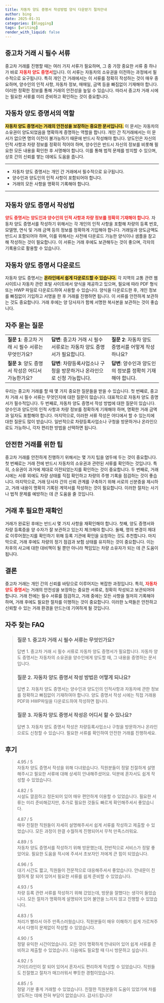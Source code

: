 ```yaml
---
title: 자동차 양도 증명서 작성방법 양식 다운받기 절차안내
author: bing
date: 2025-01-31
categories: [Blogging]
tags: [writing]
render_with_liquid: false
---
```



<h2 id='중고차_거래_필수_서류'>중고차 거래 시 필수 서류</h2>

<p>중고차 거래를 진행할 때는 여러 가지 서류가 필요하며, 그 중 가장 중요한 서류 중 하나가 바로 <b><span style="color: #ee2323;">자동차 양도 증명서</span></b>입니다. 이 서류는 자동차의 소유권을 이전하는 과정에서 필수적으로 요구됩니다. 특히 개인 간 거래에서는 이 서류를 정확히 작성하는 것이 매우 중요하며, 양수인의 인적 사항, 자동차 정보, 매매일, 금액 등을 빠짐없이 기재해야 합니다. 이러한 정확한 정보를 통해 거래의 안전성을 높일 수 있습니다. 따라서 중고차 거래 시에는 필요한 서류를 미리 준비하고 확인하는 것이 중요합니다.</p>

<h2 id='자동차_양도_증명서의_역할'>자동차 양도 증명서의 역할</h2>

<p><b><span style="background-color: #ffe066;">자동차 양도 증명서는 거래의 안전성을 보장하는 중요한 문서입니다.</span></b> 이 문서는 자동차의 소유권이 양도되었음을 명확하게 증명하는 역할을 합니다. 개인 간 직거래에서는 이 문서가 없으면 명의 이전이 불가능하기 때문에 반드시 작성해야 합니다. 양도인은 자신의 인적 사항과 차량 정보를 정확히 적어야 하며, 양수인은 반드시 자신의 정보를 비롯해 필요한 모든 내용을 확인한 후 서명해야 합니다. 이를 통해 법적 문제를 방지할 수 있으며, 상호 간의 신뢰를 쌓는 데에도 도움을 줍니다.</p>

<hr />

<ul>
    <li>자동차 양도 증명서는 개인 간 거래에서 필수적으로 요구됩니다.</li>
    <li>양수인과 양도인의 인적 사항이 포함되어야 합니다.</li>
    <li>거래의 모든 사항을 명확히 기록해야 합니다.</li>
</ul>

<hr />

<h2 id='자동차_양도_증명서_작성법'>자동차 양도 증명서 작성법</h2>

<p><b><span style="color: #ee2323;">양도 증명서는 양도인과 양수인의 인적 사항과 차량 정보를 정확히 기재해야 합니다.</span></b> 자동차 양도 증명서를 작성하기 위해서는 각 개인의 인적 사항을 포함해 차량의 등록 번호, 모델명, 연식 및 거래 금액 등의 정보를 정확하게 기입해야 합니다. 거래일과 양도금액도 반드시 포함되어야 하며, 이를 위해서는 사전에 다운로드 가능한 양식이나 샘플을 참고해 작성하는 것이 필요합니다. 이 서류는 거래 후에도 보관해두는 것이 좋으며, 각자의 기록용으로 활용할 수 있습니다.</p>

<h2 id='자동차_양도_증명서_다운로드'>자동차 양도 증명서 다운로드</h2>

<p>자동차 양도 증명서는 <b><span style="background-color: #ffe066;">온라인에서 쉽게 다운로드할 수 있습니다.</span></b> 각 지역의 교통 관련 웹사이트나 자동차 관련 포털 사이트에서 양식을 제공하고 있으며, 필요에 따라 PDF 형식 또는 HWP 파일로 다운로드하여 사용할 수 있습니다. 양식을 다운로드한 후, 개인 정보를 빠짐없이 기입하고 서명을 한 후 거래를 진행하면 됩니다. 이 서류를 안전하게 보관하는 것도 중요합니다. 거래 후에는 양 당사자가 함께 서명한 복사본을 보관하는 것이 좋습니다.</p>

<h2 id='자주_묻는_질문'>자주 묻는 질문</h2>

<table>
    <tr>
        <td><b>질문 1</b>: 중고차 거래 시 필수 서류는 무엇인가요?</td>
        <td><b>답변</b>: 중고차 거래 시 필수 서류로는 자동차 양도 증명서가 필요합니다.</td>
        <td><b>질문 2</b>: 자동차 양도 증명서를 어떻게 작성하나요?</td>
    </tr>
    <tr>
        <td><b>질문 3</b>: 양도 증명서 작성은 어디서 가능한가요?</td>
        <td><b>답변</b>: 차량등록사업소나 구청을 방문하거나 온라인으로 신청 가능합니다.</td>
        <td><b>답변</b>: 양수인과 양도인의 정보를 정확히 기재해야 합니다.</td>
    </tr>
</table>

<p>우리는 중고차 거래를 할 때 몇 가지 중요한 질문들을 받을 수 있습니다. 첫 번째로, 중고차 거래 시 필수 서류는 무엇인지에 대한 질문이 많습니다. 대표적으로 자동차 양도 증명서가 필수적입니다. 두 번째로, 자동차 양도 증명서 작성 방법에 대한 질문이 있습니다. 양수인과 양도인의 인적 사항과 차량 정보를 정확하게 기재해야 하며, 명확한 거래 금액과 일자도 포함해야 합니다. 마지막으로, 이러한 서류 작성은 어디에서 할 수 있는지에 대한 질문도 많이 받습니다. 일반적으로 차량등록사업소나 구청을 방문하거나 온라인으로도 가능하니, 각자 편리한 방법을 선택하면 됩니다.</p>

<h2 id='안전한_거래_팁'>안전한 거래를 위한 팁</h2>

<p>중고차 거래를 안전하게 진행하기 위해서는 몇 가지 팁을 염두에 두는 것이 중요합니다. 첫 번째로는 거래 전에 반드시 자동차의 소유권과 관련된 서류를 확인하는 것입니다. 특히, 소유권이 과거에 제대로 이전되었는지를 확인하는 것이 중요합니다. 두 번째로, 거래 시에는 서류 외에도 차량 상태를 직접 확인하고 차량의 주행 기록을 점검하는 것이 좋습니다. 마지막으로, 거래 당사자 간의 신뢰 관계를 구축하기 위해 서로의 신분증을 제시하고, 거래 내용이 명확히 기록된 계약서를 작성하는 것이 필요합니다. 이러한 절차는 사기나 법적 문제를 예방하는 데 큰 도움을 줄 것입니다.</p>

<h2 id='거래_후_필요한_재확인'>거래 후 필요한 재확인</h2>

<p>거래가 완료된 후에는 반드시 몇 가지 사항을 재확인해야 합니다. 첫째, 양도 증명서와 차량 등록증을 양 수자가 잘 보관하고 있는지 체크해야 합니다. 둘째, 명의 변경이 제대로 이루어졌는지를 확인하기 위해 등록 기관에 확인을 요청하는 것도 추천합니다. 마지막으로, 거래 후에도 차량의 정기 점검과 보험 상태를 유지하는 것이 중요합니다. 이는 차후의 사고에 대한 대비책이 될 뿐만 아니라 책임있는 차량 소유자가 되는 데 큰 도움이 됩니다.</p>

<h2 id='결론'>결론</h2>

<p>중고차 거래는 개인 간의 신뢰를 바탕으로 이루어지는 복잡한 과정입니다. 특히, <b><span style="color: #ee2323;">자동차 양도 증명서</span></b>는 거래의 안전성을 보장하는 중요한 서류로, 정확히 작성되고 보관되어야 합니다. 거래 전에는 필수 서류를 점검하고, 거래 중에는 모든 사항을 철저히 기록해야 하며, 거래 후에도 필요한 절차를 이행하는 것이 중요합니다. 이러한 노력들은 안전하고 신뢰할 수 있는 거래 환경을 만드는데 기여하게 될 것입니다.</p>


<h2 id='자주_찾는_FAQ'>자주 찾는 FAQ</h2>
<div itemscope="" itemtype="https://schema.org/FAQPage"> 
<blockquote> 
<div itemscope="" itemprop="mainEntity" itemtype="https://schema.org/Question"> 
<h3 itemprop="name">질문 1. 중고차 거래 시 필수 서류는 무엇인가요?</h3> 
<div itemscope="" itemprop="acceptedAnswer" itemtype="https://schema.org/Answer"> 
<span itemprop="text"> 
<p>답변 1. 중고차 거래 시 필수 서류로 자동차 양도 증명서가 필요합니다. 자동차 양도 증명서는 자동차의 소유권을 양수인에게 양도할 때, 그 내용을 증명하는 문서입니다.</p> 
</span> 
</div> 
</div> 
<div itemscope="" itemprop="mainEntity" itemtype="https://schema.org/Question"> 
<h3 itemprop="name">질문 2. 자동차 양도 증명서 작성 방법은 어떻게 되나요?</h3> 
<div itemscope="" itemprop="acceptedAnswer" itemtype="https://schema.org/Answer"> 
<span itemprop="text"> 
<p>답변 2. 자동차 양도 증명서는 양수인과 양도인의 인적사항과 자동차에 관한 정보를 정확하고 빠짐없이 기재하여야 합니다. 양도 증명서 작성 시에는 직접 거래용 PDF와 HWP파일을 다운로드하여 작성하면 됩니다.</p> 
</span> 
</div> 
</div> 
<div itemscope="" itemprop="mainEntity" itemtype="https://schema.org/Question"> 
<h3 itemprop="name">질문 3. 자동차 양도 증명서 작성은 어디서 할 수 있나요?</h3> 
<div itemscope="" itemprop="acceptedAnswer" itemtype="https://schema.org/Answer"> 
<span itemprop="text"> 
<p>답변 3. 자동차 양도 증명서 작성은 차량등록사업소나 구청을 방문하거나 온라인으로도 신청할 수 있습니다. 필요한 서류를 확인하여 안전한 거래를 진행하세요.</p> 
</span> 
</div> 
</div> 
</blockquote> 
</div>
<h2 id='후기'>후기</h2>
<div itemscope itemtype="https://schema.org/Product">
  <blockquote>
  <div itemprop="review" itemscope itemtype="https://schema.org/Review">
      <div itemprop="reviewRating" itemscope itemtype="https://schema.org/Rating"> <span itemprop="ratingValue">4.95</span> / <span itemprop="bestRating">5</span> </div>
      <span itemprop="reviewBody">자동차 양도 증명서 작성을 위해 다녀왔습니다. 직원분들이 정말 친절하게 설명해주시고 필요한 서류에 대해 상세히 안내해주셨어요. 덕분에 혼자서도 쉽게 작성할 수 있었습니다.</span>
  </div>
  <br>
  <div itemprop="review" itemscope itemtype="https://schema.org/Review">
      <div itemprop="reviewRating" itemscope itemtype="https://schema.org/Rating"> <span itemprop="ratingValue">4.82</span> / <span itemprop="bestRating">5</span> </div>
      <span itemprop="reviewBody">시설도 깔끔하고 정돈되어 있어 매우 편안하게 이용할 수 있었습니다. 필요한 서류는 미리 준비해갔지만, 추가로 필요한 것들도 빠르게 확인해주셔서 좋았습니다.</span>
  </div>
  <br>
  <div itemprop="review" itemscope itemtype="https://schema.org/Review">
      <div itemprop="reviewRating" itemscope itemtype="https://schema.org/Rating"> <span itemprop="ratingValue">4.87</span> / <span itemprop="bestRating">5</span> </div>
      <span itemprop="reviewBody">매우 친절한 직원들이 자세히 설명해주셔서 쉽게 서류를 작성하고 제출할 수 있었습니다. 모든 과정이 한결 수월하게 진행되어서 무척 만족스러워요.</span>
  </div>
  <br>
  <div itemprop="review" itemscope itemtype="https://schema.org/Review">
      <div itemprop="reviewRating" itemscope itemtype="https://schema.org/Rating"> <span itemprop="ratingValue">4.89</span> / <span itemprop="bestRating">5</span> </div>
      <span itemprop="reviewBody">자동차 양도 증명서를 작성하기 위해 방문했는데, 전반적으로 서비스가 정말 좋았어요. 필요한 도움을 적시에 주셔서 초보자인 저에게 큰 힘이 되었습니다.</span>
  </div>
  <br>
  <div itemprop="review" itemscope itemtype="https://schema.org/Review">
      <div itemprop="reviewRating" itemscope itemtype="https://schema.org/Rating"> <span itemprop="ratingValue">4.96</span> / <span itemprop="bestRating">5</span> </div>
      <span itemprop="reviewBody">대기 시간도 짧고, 직원들이 전문적으로 대응해주셔서 좋았습니다. 안내문이 친절하게 잘 되어 있어서 필요한 서류를 쉽게 준비할 수 있었습니다.</span>
  </div>
  <br>
  <div itemprop="review" itemscope itemtype="https://schema.org/Review">
      <div itemprop="reviewRating" itemscope itemtype="https://schema.org/Rating"> <span itemprop="ratingValue">4.93</span> / <span itemprop="bestRating">5</span> </div>
      <span itemprop="reviewBody">차량 등록 관련 서류를 작성하기 위해 갔었는데, 방문을 잘했다는 생각이 들었습니다. 모든 절차가 명확하게 설명되어 있어 불안을 느끼지 않고 진행할 수 있었습니다.</span>
  </div>
  <br>
  <div itemprop="review" itemscope itemtype="https://schema.org/Review">
      <div itemprop="reviewRating" itemscope itemtype="https://schema.org/Rating"> <span itemprop="ratingValue">4.83</span> / <span itemprop="bestRating">5</span> </div>
      <span itemprop="reviewBody">처리가 빨라서 아주 만족스러웠습니다. 직원분들이 매우 이해하기 쉽게 가르쳐주셔서 다행히 문제없이 작성할 수 있었습니다.</span>
  </div>
  <br>
  <div itemprop="review" itemscope itemtype="https://schema.org/Review">
      <div itemprop="reviewRating" itemscope itemtype="https://schema.org/Rating"> <span itemprop="ratingValue">4.90</span> / <span itemprop="bestRating">5</span> </div>
      <span itemprop="reviewBody">정말 유익한 시간이었습니다. 모든 것이 명확하게 안내되어 있어 쉽게 서류를 준비하고 제출할 수 있었습니다. 다음에도 필요할 때 다시 방문하고 싶습니다.</span>
  </div>
  <br>
  <div itemprop="review" itemscope itemtype="https://schema.org/Review">
      <div itemprop="reviewRating" itemscope itemtype="https://schema.org/Rating"> <span itemprop="ratingValue">4.92</span> / <span itemprop="bestRating">5</span> </div>
      <span itemprop="reviewBody">가이드라인이 잘 되어 있어서 혼자서도 편리하게 작성할 수 있었습니다. 직원들도 친절했고 절차가 매끄러워서 뿌듯한 경험이었습니다.</span>
  </div>
  <br>
  <div itemprop="review" itemscope itemtype="https://schema.org/Review">
      <div itemprop="reviewRating" itemscope itemtype="https://schema.org/Rating"> <span itemprop="ratingValue">4.85</span> / <span itemprop="bestRating">5</span> </div>
      <span itemprop="reviewBody">정말 기분 좋게 거래할 수 있었습니다. 친절한 직원분들의 도움이 있었기에 차를 양도하는 데에 전혀 부담이 없었습니다. 감사드립니다!</span>
  </div>
  </blockquote>
</div>
